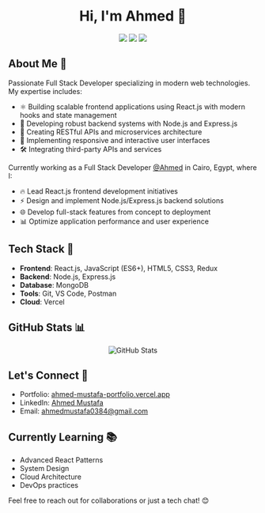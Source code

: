 <h1 align="center">Hi, I'm Ahmed 👋</h1>
<p align="center">
    <a href="https://ahmed-mustafa-portfolio.vercel.app/"><img src="https://img.shields.io/badge/Portfolio-%23000000?style=flat&logo=firefox&logoColor=white"/></a>
    <a href="https://www.linkedin.com/in/ahmed-mustafa-ahmed-abbas-a5346a23a/"><img src="https://img.shields.io/badge/linkedin-%230177B5?style=flat&logo=linkedin&logoColor=white"/></a>
    <a href="https://www.youtube.com/@ahmedmustafaahmed310"><img src="https://img.shields.io/badge/youtube-%23FF0000?style=flat&logo=youtube&logoColor=white"/></a>
</p>

## About Me 🚀
Passionate Full Stack Developer specializing in modern web technologies. My expertise includes:

- ⚛️ Building scalable frontend applications using React.js with modern hooks and state management
- 🔧 Developing robust backend systems with Node.js and Express.js
- 🎯 Creating RESTful APIs and microservices architecture
- 📱 Implementing responsive and interactive user interfaces
- 🛠️ Integrating third-party APIs and services

Currently working as a Full Stack Developer [@Ahmed](https://ahmed-mustafa-portfolio.vercel.app/) in Cairo, Egypt, where I:
- 🔥 Lead React.js frontend development initiatives
- ⚡ Design and implement Node.js/Express.js backend solutions
- 🌐 Develop full-stack features from concept to deployment
- 📊 Optimize application performance and user experience
## Tech Stack 💪
- **Frontend**: React.js, JavaScript (ES6+), HTML5, CSS3, Redux
- **Backend**: Node.js, Express.js
- **Database**: MongoDB
- **Tools**: Git, VS Code, Postman
- **Cloud**: Vercel
## GitHub Stats 📊
<p align="center">
  <img src="https://github-readme-stats.vercel.app/api?username=Ahmed-Mustafa132&show_icons=true&theme=radical" alt="GitHub Stats"/>
</p>

## Let's Connect 🤝
- Portfolio: [ahmed-mustafa-portfolio.vercel.app](https://ahmed-mustafa-portfolio.vercel.app/)
- LinkedIn: [Ahmed Mustafa](https://www.linkedin.com/in/ahmed-mustafa-ahmed-abbas-a5346a23a/)
- Email:<a href="mailto:ahmedmustafa0384@gmail.com"></a> ahmedmustafa0384@gmail.com
## Currently Learning 📚
- Advanced React Patterns
- System Design
- Cloud Architecture
- DevOps practices

Feel free to reach out for collaborations or just a tech chat! 😊
